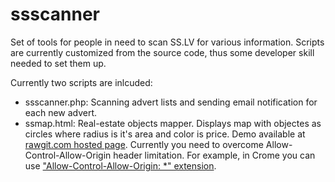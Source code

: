 # ssscanner

Set of tools for people in need to scan SS.LV for various information. Scripts are currently customized from the source code, thus some developer skill needed to set them up.

Currently two scripts are inlcuded:
* ssscanner.php: Scanning advert lists and sending email notification for each new advert.
* ssmap.html: Real-estate objects mapper. Displays map with objectes as circles where radius is it's area and color is price. Demo available at [rawgit.com hosted page](https://rawgit.com/erik-ropez/ssscanner/master/ssmap.html). Currently you need to overcome Allow-Control-Allow-Origin header limitation. For example, in Crome you can use ["Allow-Control-Allow-Origin: *" extension](https://chrome.google.com/webstore/detail/allow-control-allow-origi/nlfbmbojpeacfghkpbjhddihlkkiljbi?utm_source=chrome-app-launcher-info-dialog).

